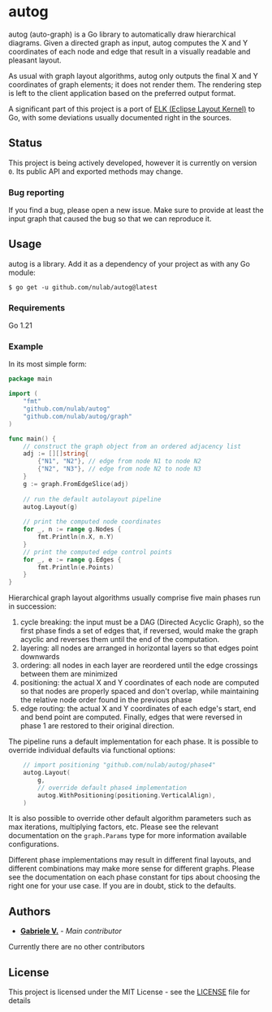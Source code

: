 # autog

autog (auto-graph) is a Go library to automatically draw hierarchical diagrams.
Given a directed graph as input, autog computes the X and Y coordinates of each node and edge that result in a visually readable and pleasant layout.

As usual with graph layout algorithms, autog only outputs the final X and Y coordinates of graph elements; it does not render them.
The rendering step is left to the client application based on the preferred output format. 

A significant part of this project is a port of [ELK (Eclipse Layout Kernel)](https://projects.eclipse.org/projects/modeling.elk) to Go, 
with some deviations usually documented right in the sources. 

## Status 

This project is being actively developed, however it is currently on version `0`. Its public API and exported methods may change.

### Bug reporting

If you find a bug, please open a new issue. Make sure to provide at least the input graph that caused the bug so that we can reproduce it.

## Usage

autog is a library. Add it as a dependency of your project as with any Go module:

    $ go get -u github.com/nulab/autog@latest

### Requirements

Go 1.21

### Example

In its most simple form:

```go
package main

import (
	"fmt"
    "github.com/nulab/autog"
	"github.com/nulab/autog/graph"
)

func main() {
    // construct the graph object from an ordered adjacency list
    adj := [][]string{
        {"N1", "N2"}, // edge from node N1 to node N2
        {"N2", "N3"}, // edge from node N2 to node N3
    }
    g := graph.FromEdgeSlice(adj)
    
    // run the default autolayout pipeline
    autog.Layout(g)
	
    // print the computed node coordinates
    for _, n := range g.Nodes {
        fmt.Println(n.X, n.Y)
    }
    // print the computed edge control points
    for _, e := range g.Edges {
        fmt.Println(e.Points)
    }
}
```

Hierarchical graph layout algorithms usually comprise five main phases run in succession: 
1. cycle breaking: the input must be a DAG (Directed Acyclic Graph), so the first phase finds a set of edges that, if reversed, would
make the graph acyclic and reverses them until the end of the computation. 
2. layering: all nodes are arranged in horizontal layers so that edges point downwards
3. ordering: all nodes in each layer are reordered until the edge crossings between them are minimized
4. positioning: the actual X and Y coordinates of each node are computed so that nodes are properly spaced and don't overlap, 
while maintaining the relative node order found in the previous phase
5. edge routing: the actual X and Y coordinates of each edge's start, end and bend point are computed. 
Finally, edges that were reversed in phase 1 are restored to their original direction.

The pipeline runs a default implementation for each phase. It is possible to override individual defaults via functional options:

```go
    // import positioning "github.com/nulab/autog/phase4"
    autog.Layout(
        g,
        // override default phase4 implementation
        autog.WithPositioning(positioning.VerticalAlign),
    )
```
It is also possible to override other default algorithm parameters such as max iterations, multiplying factors, etc. 
Please see the relevant documentation on the `graph.Params` type for more information available configurations.

Different phase implementations may result in different final layouts, and different combinations may make more sense for
different graphs. Please see the documentation on each phase constant for tips about choosing the right one for your use case. 
If you are in doubt, stick to the defaults.

## Authors

* **[Gabriele V.](https://github.com/vibridi/)** - *Main contributor*

Currently there are no other contributors

## License

This project is licensed under the MIT License - see the [LICENSE](LICENSE) file for details
